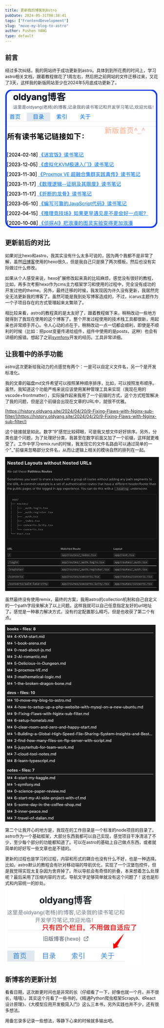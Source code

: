 ```yaml
---
title: 更新我的博客到Astro
pubDate: 2024-05-31T08:38:41
tags: ["FrontendDevelopment"]
slug: "move-my-blog-to-astro"
author: Fushen YANG
type: default
---
```


## 前言

经过多次纠结，我的网站终于成功更新到astro。具体到到所花费的时间上，学习astro相关文档，跟着教程做花了1周左右，然后把之前网站的文件迁移过来，又花了3天，这样我的新版网站至少在2024年5月底成功更新了。

![新更新首页非常清爽，给人一种“我会写的有多又快的错觉”，哈哈哈](10/astro-blog-front.png)

## 更新前后的对比

如果对比hexo和astro，我其实没有什么太多可说的，因为两个我都不是非常了解，虽然[旧博客](http://history.oldyang.site)使用的hexo很久，但是我自己只是换了两次模板，然后也没有实际做过什么修改。

如果从个人感受来说，hexo扩展修改起来真的比较麻烦，感觉没有很好的教程，比如，再多次考察hexo作为cms主力框架学习和使用的过程中，完全没有成功的开发过他的theme。另外，最终迁移的时候，我发现因为许久没有更新，我居然完全无法更新我的博客了。虽然可能是我到处写博客造成的，不过，icarus主题作为一个子项目存在的方式管理起来太繁琐了。

相比较来看，astro的教程真的是太友好了，跟着教程做下来，稍稍改动一些地方就得到了我现在使用的这个博客了。整个开发过程使用的技术栈工具都很新，用起来也非常顺手开心。令人心动的点在于，稍稍改动一点一切都会顺利，即使是不顺利的时候（比如：把post变量传递给组件，组件中使用的是posts，这种）也会有详细的报错。想起了之前[symfony](/symfony)开发的经历。工具非常详细。

## 让我看中的杀手功能

astro这次更新给我动力的点感觉有两个：一是可以自定义文件名，另一个是开发标准化。

我的文章的磁盘md文件希望可以按照某种顺序排序，比如，可以按照发布顺序。虽然，我知道这个功能严格来说应该使用某种管理工具来实现（我现在用的vscode+frontmatter），实际操作起来我用了一个前缀的方式，这个方式短暂解决了我的问题，但是这个前缀会出现在文章的URL中，就很不优雅。

[https://history.oldyang.site/2024/04/20/9-Fixing-Flaws-with-Nginx-sub-filter/](https://history.oldyang.site/2024/04/20/9-Fixing-Flaws-with-Nginx-sub-filter/)

这个链接就是如此。数字“9”感觉比较碍眼，可是我又想文件好好排序。另外，分类也是个问题，为了处理好分类，我甚至在数字前面又加了一个前缀，这样就更难受了。工作中学习remix.run的时候，我发现它的文件名路由可以通过简单的一个"_"前缀来忽略部分文件名，从而让逻辑上相关的模块自然的排列在一起。

![remix.run的文档](10/remix-run-route-doc.png)

虽然最终没有使用remix，最终的方案，我用astro的collection机制和自己自定义的一个path字段来解决了以上问题。这样我就可以自己任意指定友好的url地址了。感觉是一种暴力解决方式，没有约定配置那么精巧，但是也收获了第二个有点。

![这是目前的排序图片](10/article-list.png)

第二个让我开心的地方是，我现在的工作目录是一个标准的node项目的目录了。astro作为一个基础框架，大部分东西我都可以自己实现，感觉项目干净清洁了不少，至少每个部分的功能都知道了。可以在astro的基础上自己做点东西，或者就简单的好好写一些文章也是不错的。

更新的过程也是学习的过程，内容和形式的耦合也没有什么不好，也是一种选择。比如，astro默认的教程会有针对移动端的导航优化，实现了一个汉堡包控件，但是我觉得实现太复杂因为舍弃掉了。所以导航会有奇怪的折叠，本来想着怎么处理呢？最后采用了压缩内容的方式，导航文字足够简单就没有这个问题了！这也是形式和内容统一的妙处。

![最终的导航](10/mobile-ui.png)

## 新博客的更新计划

看看日期，这次断更时间也是非常的长（仔细看了一下，好像也就一个月，并不很长，嘻嘻）。其实这个月看了一些书的，《精通Python爬虫框架Scrapy》、《React设计原理》、《大模型应用开发极简入门》这么三本书，另外实践也并不少，还有很多想法。

用备忘录多记录一些想法，等静下心来的时候就多输出吧。
